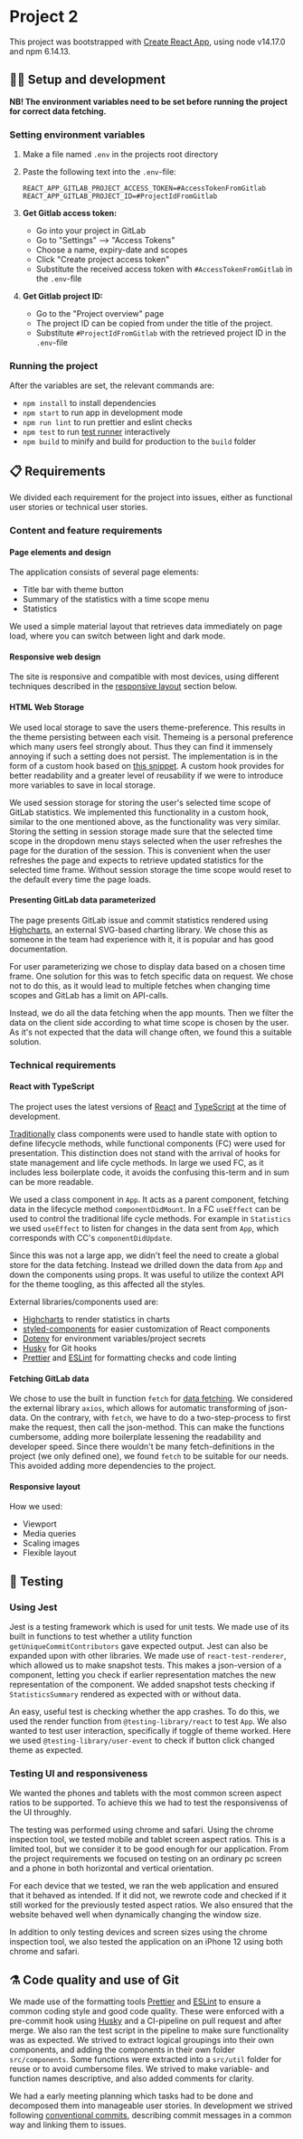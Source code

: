 # Project 2

This project was bootstrapped with [Create React App](https://github.com/facebook/create-react-app), using node v14.17.0 and npm 6.14.13.

## 👩‍💻 Setup and development

**NB! The environment variables need to be set before running the project for correct data fetching.**

### Setting environment variables

1. Make a file named `.env` in the projects root directory
2. Paste the following text into the `.env`-file:

   ```text
   REACT_APP_GITLAB_PROJECT_ACCESS_TOKEN=#AccessTokenFromGitlab
   REACT_APP_GITLAB_PROJECT_ID=#ProjectIdFromGitlab
   ```

3. **Get Gitlab access token:**

   - Go into your project in GitLab
   - Go to "Settings" --> "Access Tokens"
   - Choose a name, expiry-date and scopes
   - Click "Create project access token"
   - Substitute the received access token with `#AccessTokenFromGitlab` in the `.env`-file

4. **Get Gitlab project ID:**
   - Go to the "Project overview" page
   - The project ID can be copied from under the title of the project.
   - Substitute `#ProjectIdFromGitlab` with the retrieved project ID in the `.env`-file

### Running the project

After the variables are set, the relevant commands are:

- `npm install` to install dependencies
- `npm start` to run app in development mode
- `npm run lint` to run prettier and eslint checks
- `npm test` to run [test runner](https://facebook.github.io/create-react-app/docs/running-tests) interactively
- `npm build` to minify and build for production to the `build` folder

## 📋 Requirements

We divided each requirement for the project into issues, either as functional user stories or technical user stories.

### Content and feature requirements

#### Page elements and design

The application consists of several page elements:

- Title bar with theme button
- Summary of the statistics with a time scope menu
- Statistics

We used a simple material layout that retrieves data immediately on page load, where you can switch between light and dark mode.

#### Responsive web design

The site is responsive and compatible with most devices, using different techniques described in the [responsive layout](#Responsive_layout) section below.

#### HTML Web Storage

We used local storage to save the users theme-preference. This results in the theme persisting between each visit. Themeing is a personal preference which many users feel strongly about. Thus they can find it immensely annoying if such a setting does not persist. The implementation is in the form of a custom hook based on [this snippet](https://usehooks.com/useLocalStorage/). A custom hook provides for better readability and a greater level of reusability if we were to introduce more variables to save in local storage.

We used session storage for storing the user's selected time scope of GitLab statistics. We implemented this functionality in a custom hook, similar to the one mentioned above, as the functionality was very similar. Storing the setting in session storage made sure that the selected time scope in the dropdown menu stays selected when the user refreshes the page for the duration of the session. This is convenient when the user refreshes the page and expects to retrieve updated statistics for the selected time frame. Without session storage the time scope would reset to the default every time the page loads.

#### Presenting GitLab data parameterized

The page presents GitLab issue and commit statistics rendered using [Highcharts](https://www.npmjs.com/package/highcharts), an external SVG-based charting library. We chose this as someone in the team had experience with it, it is popular and has good documentation.

For user parameterizing we chose to display data based on a chosen time frame. One solution for this was to fetch specific data on request. We chose not to do this, as it would lead to multiple fetches when changing time scopes and GitLab has a limit on API-calls.

Instead, we do all the data fetching when the app mounts. Then we filter the data on the client side according to what time scope is chosen by the user. As it's not expected that the data will change often, we found this a suitable solution.

### Technical requirements

#### React with TypeScript

The project uses the latest versions of [React](https://reactjs.org/) and [TypeScript](https://www.typescriptlang.org/) at the time of development.

[Traditionally](https://www.twilio.com/blog/react-choose-functional-components) class components were used to handle state with option to define lifecycle methods, while functional components (FC) were used for presentation. This distinction does not stand with the arrival of hooks for state management and life cycle methods. In large we used FC, as it includes less boilerplate code, it avoids the confusing this-term and in sum can be more readable.

We used a class component in `App`. It acts as a parent component, fetching data in the lifecycle method `componentDidMount`. In a FC `useEffect` can be used to control the traditional life cycle methods. For example in `Statistics` we used `useEffect` to listen for changes in the data sent from `App`, which corresponds with CC's `componentDidUpdate`.

Since this was not a large app, we didn't feel the need to create a global store for the data fetching. Instead we drilled down the data from `App` and down the components using props. It was useful to utilize the context API for the theme toogling, as this affected all the styles.

External libraries/components used are:

- [Highcharts](https://www.npmjs.com/package/highcharts) to render statistics in charts
- [styled-components](https://styled-components.com/) for easier customization of React components
- [Dotenv](https://github.com/motdotla/dotenv) for environment variables/project secrets
- [Husky](https://typicode.github.io/husky/) for Git hooks
- [Prettier](https://prettier.io/) and [ESLint](https://eslint.org/) for formatting checks and code linting

#### Fetching GitLab data

We chose to use the built in function `fetch` for [data fetching](https://www.geeksforgeeks.org/difference-between-fetch-and-axios-js-for-making-http-requests/). We considered the external library `axios`, which allows for automatic transforming of json-data. On the contrary, with `fetch`, we have to do a two-step-process to first make the request, then call the json-method. This can make the functions cumbersome, adding more boilerplate lessening the readability and developer speed. Since there wouldn't be many fetch-definitions in the project (we only defined one), we found `fetch` to be suitable for our needs. This avoided adding more dependencies to the project.

#### Responsive layout

How we used:

- Viewport
- Media queries
- Scaling images
- Flexible layout

## 🧪 Testing

### Using Jest

Jest is a testing framework which is used for unit tests. We made use of its built in functions to test whether a utility function `getUniqueCommitContributors` gave expected output. Jest can also be expanded upon with other libraries. We made use of `react-test-renderer`, which allowed us to make snapshot tests. This makes a json-version of a component, letting you check if earlier representation matches the new representation of the component. We added snapshot tests checking if `StatisticsSummary` rendered as expected with or without data.

An easy, useful test is checking whether the app crashes. To do this, we used the render function from `@testing-library/react` to test `App`. We also wanted to test user interaction, specifically if toggle of theme worked. Here we used `@testing-library/user-event` to check if button click changed theme as expected.

### Testing UI and responsiveness

We wanted the phones and tablets with the most common screen aspect ratios to be supported. To achieve this we had to test the responsivenss of the UI throughly.

The testing was performed using chrome and safari. Using the chrome inspection tool, we tested mobile and tablet screen aspect ratios. This is a limited tool, but we consider it to be good enough for our application. From the project requirements we focused on testing on an ordinary pc screen and a phone in both horizontal and vertical orientation.

For each device that we tested, we ran the web application and ensured that it behaved as intended. If it did not, we rewrote code and checked if it still worked for the previously tested aspect ratios. We also ensured that the website behaved well when dynamically changing the window size.

In addition to only testing devices and screen sizes using the chrome inspection tool, we also tested the application on an iPhone 12 using both chrome and safari.

## ⚗️ Code quality and use of Git

We made use of the formatting tools [Prettier](https://prettier.io/) and [ESLint](https://eslint.org/) to ensure a common coding style and good code quality. These were enforced with a pre-commit hook using [Husky](https://typicode.github.io/husky/) and a CI-pipeline on pull request and after merge. We also ran the test script in the pipeline to make sure functionality was as expected. We strived to extract logical groupings into their own components, and adding the components in their own folder `src/components`. Some functions were extracted into a `src/util` folder for reuse or to avoid cumbersome files. We strived to make variable- and function names descriptive, and also added comments for clarity.

We had a early meeting planning which tasks had to be done and decomposed them into manageable user stories. In development we strived following [conventional commits](https://www.conventionalcommits.org/en/v1.0.0/), describing commit messages in a common way and linking them to issues.
